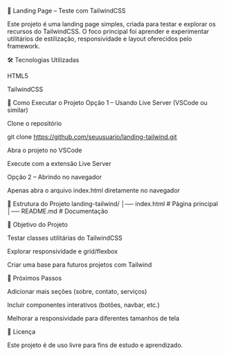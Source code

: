 🎨 Landing Page – Teste com TailwindCSS

Este projeto é uma landing page simples, criada para testar e explorar os recursos do TailwindCSS.
O foco principal foi aprender e experimentar utilitários de estilização, responsividade e layout oferecidos pelo framework.

🛠️ Tecnologias Utilizadas

HTML5

TailwindCSS

🚀 Como Executar o Projeto
Opção 1 – Usando Live Server (VSCode ou similar)

Clone o repositório

git clone https://github.com/seuusuario/landing-tailwind.git


Abra o projeto no VSCode

Execute com a extensão Live Server

Opção 2 – Abrindo no navegador

Apenas abra o arquivo index.html diretamente no navegador

📂 Estrutura do Projeto
landing-tailwind/
│── index.html   # Página principal
│── README.md    # Documentação

📌 Objetivo do Projeto

Testar classes utilitárias do TailwindCSS

Explorar responsividade e grid/flexbox

Criar uma base para futuros projetos com Tailwind

🎯 Próximos Passos

 Adicionar mais seções (sobre, contato, serviços)

 Incluir componentes interativos (botões, navbar, etc.)

 Melhorar a responsividade para diferentes tamanhos de tela

📄 Licença

Este projeto é de uso livre para fins de estudo e aprendizado.
